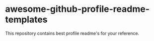 # awesome-github-profile-readme-templates
This repository contains best profile readme's for your reference.
